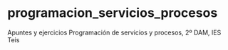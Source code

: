 # programacion_servicios_procesos
Apuntes y ejercicios Programación de servicios y procesos, 2º DAM, IES Teis
